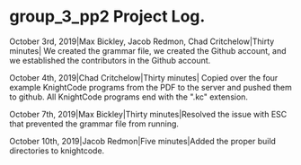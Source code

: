 # group_3_pp2 Project Log. 
October 3rd, 2019|Max Bickley, Jacob Redmon, Chad Critchelow|Thirty minutes| We created the grammar file, we created the Github account, and we established the contributors in the Github account.

October 4th, 2019|Chad Critchelow|Thirty minutes| Copied over the four example KnightCode programs from the PDF to the server and pushed them to github. All KnightCode programs end with the ".kc" extension.

October 7th, 2019|Max Bickley|Thirty minutes|Resolved the issue with ESC that prevented the grammar file from running.

October 10th, 2019|Jacob Redmon|Five minutes|Added the proper build directories to knightcode.
